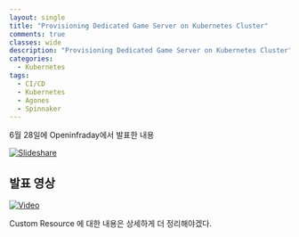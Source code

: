 ```yaml
---
layout: single
title: "Provisioning Dedicated Game Server on Kubernetes Cluster"
comments: true
classes: wide
description: "Provisioning Dedicated Game Server on Kubernetes Cluster"
categories:
  - Kubernetes
tags:
  - CI/CD
  - Kubernetes
  - Agones
  - Spinnaker
---
```


6월 28일에 Openinfraday에서 발표한 내용

[![Slideshare](https://image.slidesharecdn.com/43dgs06270307-180628163517/95/openinfra-days-korea-2018-track-4-provisioning-dedicated-game-server-on-kubernetes-cluster-1-638.jpg?cb=1530203766)
](https://www.slideshare.net/openstack_kr/openinfra-days-korea-2018-track-4-provisioning-dedicated-game-server-on-kubernetes-cluster)


## 발표 영상
  
[![Video](http://img.youtube.com/vi/LtGGzKBoVZQ/0.jpg)](https://youtu.be/LtGGzKBoVZQ?t=0s)

Custom Resource 에 대한 내용은 상세하게 더 정리해야겠다.